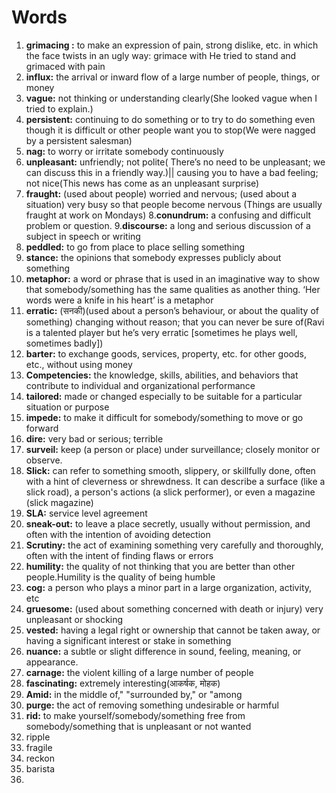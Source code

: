 # Words
1. **grimacing :** to make an expression of pain, strong dislike, etc. in which the face twists in an ugly way: grimace with He tried to stand and grimaced with pain
2. **influx:** the arrival or inward flow of a large number of people, things, or money
3. **vague:** not thinking or understanding clearly(She looked vague when I tried to explain.)
4. **persistent:** continuing to do something or to try to do something even though it is difficult or other people want you to stop(We were nagged by a persistent salesman)
5. **nag:** to worry or irritate somebody continuously
6. **unpleasant:** unfriendly; not polite( There’s no need to be unpleasant; we can discuss this in a friendly way.)|| causing you to have a bad feeling; not nice(This news has come as an unpleasant surprise)
7. **fraught:** 
(used about people) worried and nervous; (used about a situation) very busy so that people become nervous (Things are usually fraught at work on Mondays)
8.**conundrum:** a confusing and difficult problem or question.
9.**discourse:** a long and serious discussion of a subject in speech or writing
10. **peddled:** to go from place to place selling something
11. **stance:** the opinions that somebody expresses publicly about something
12. **metaphor:** a word or phrase that is used in an imaginative way to show that somebody/something has the same qualities as another thing. ‘Her words were a knife in his heart’ is a metaphor
13. **erratic:** (सनकी)(used about a person’s behaviour, or about the quality of something) changing without reason; that you can never be sure of(Ravi is a talented player but he’s very erratic [sometimes he plays well, sometimes badly])
14. **barter:** to exchange goods, services, property, etc. for other goods, etc., without using money
15. **Competencies:** the knowledge, skills, abilities, and behaviors that contribute to individual and organizational performance
16. **tailored:** made or changed especially to be suitable for a particular situation or purpose
17. **impede:** to make it difficult for somebody/something to move or go forward
18. **dire:** very bad or serious; terrible
19. **surveil:** keep (a person or place) under surveillance; closely monitor or observe.
20. **Slick:** can refer to something smooth, slippery, or skillfully done, often with a hint of cleverness or shrewdness. It can describe a surface (like a slick road), a person's actions (a slick performer), or even a magazine (slick magazine)
21. **SLA:** service level agreement
22. **sneak-out:** to leave a place secretly, usually without permission, and often with the intention of avoiding detection
23. **Scrutiny:** the act of examining something very carefully and thoroughly, often with the intent of finding flaws or errors
24. **humility:** the quality of not thinking that you are better than other people.Humility is the quality of being humble
25. **cog:** a person who plays a minor part in a large organization, activity, etc
26. **gruesome:** (used about something concerned with death or injury) very unpleasant or shocking
27. **vested:** having a legal right or ownership that cannot be taken away, or having a significant interest or stake in something
28. **nuance:** a subtle or slight difference in sound, feeling, meaning, or appearance.
29. **carnage:** the violent killing of a large number of people
30. **fascinating:** extremely interesting(आकर्षक, मोहक)
31. **Amid:** in the middle of," "surrounded by," or "among
32. **purge:** the act of removing something undesirable or harmful
33. **rid:** to make yourself/somebody/something free from somebody/something that is unpleasant or not wanted
34. ripple
35. fragile
36. reckon
37. barista
38. 

